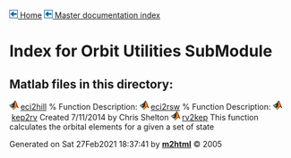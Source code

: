[![\<](../../../../left.png) Home](../../../../../index.html)     [![\<](../../../../left.png) Master documentation index](../../../../../documentation.html)
 

# Index for Orbit Utilities SubModule

## Matlab files in this directory:

 
  ![](../../../../matlabicon.gif) [eci2hill](eci2hill.md)   \% Function Description:
  ![](../../../../matlabicon.gif) [eci2rsw](eci2rsw.md)     \% Function Description:
  ![](../../../../matlabicon.gif) [kep2rv](kep2rv.md)       Created 7/11/2014 by Chris Shelton
  ![](../../../../matlabicon.gif) [rv2kep](rv2kep.md)       This function calculates the orbital elements for a given a set of state
 



Generated on Sat 27Feb2021 18:37:41 by
**[m2html](http://www.artefact.tk/software/matlab/m2html/ "Matlab Documentation in HTML")**
© 2005